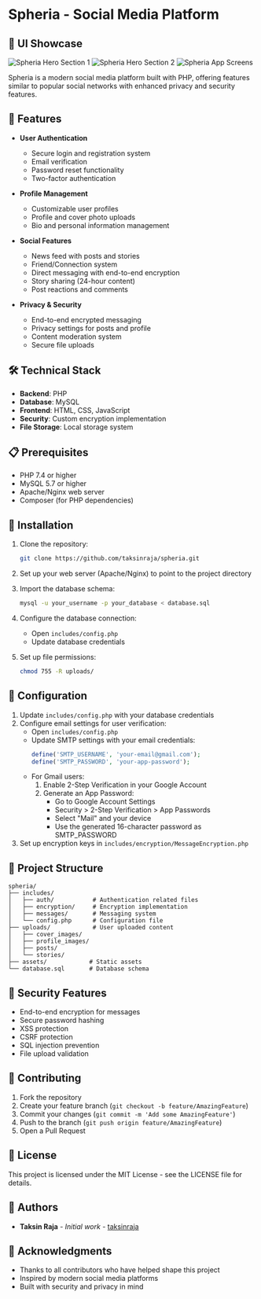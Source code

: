 # Spheria - Social Media Platform

## 🚀 UI Showcase

![Spheria Hero Section 1](hero-section-stutas.png)
![Spheria Hero Section 2](hero-section.png)
![Spheria App Screens](upscalemedia-transformed.png)

Spheria is a modern social media platform built with PHP, offering features similar to popular social networks with enhanced privacy and security features.

## 🌟 Features

- **User Authentication**
  - Secure login and registration system
  - Email verification
  - Password reset functionality
  - Two-factor authentication

- **Profile Management**
  - Customizable user profiles
  - Profile and cover photo uploads
  - Bio and personal information management

- **Social Features**
  - News feed with posts and stories
  - Friend/Connection system
  - Direct messaging with end-to-end encryption
  - Story sharing (24-hour content)
  - Post reactions and comments

- **Privacy & Security**
  - End-to-end encrypted messaging
  - Privacy settings for posts and profile
  - Content moderation system
  - Secure file uploads

## 🛠️ Technical Stack

- **Backend**: PHP
- **Database**: MySQL
- **Frontend**: HTML, CSS, JavaScript
- **Security**: Custom encryption implementation
- **File Storage**: Local storage system

## 📋 Prerequisites

- PHP 7.4 or higher
- MySQL 5.7 or higher
- Apache/Nginx web server
- Composer (for PHP dependencies)

## 🚀 Installation

1. Clone the repository:
   ```bash
   git clone https://github.com/taksinraja/spheria.git
   ```

2. Set up your web server (Apache/Nginx) to point to the project directory

3. Import the database schema:
   ```bash
   mysql -u your_username -p your_database < database.sql
   ```

4. Configure the database connection:
   - Open `includes/config.php`
   - Update database credentials

5. Set up file permissions:
   ```bash
   chmod 755 -R uploads/
   ```

## 🔧 Configuration

1. Update `includes/config.php` with your database credentials
2. Configure email settings for user verification:
   - Open `includes/config.php`
   - Update SMTP settings with your email credentials:
     ```php
     define('SMTP_USERNAME', 'your-email@gmail.com');
     define('SMTP_PASSWORD', 'your-app-password');
     ```
   - For Gmail users:
     1. Enable 2-Step Verification in your Google Account
     2. Generate an App Password:
        - Go to Google Account Settings
        - Security > 2-Step Verification > App Passwords
        - Select "Mail" and your device
        - Use the generated 16-character password as SMTP_PASSWORD
3. Set up encryption keys in `includes/encryption/MessageEncryption.php`

## 📁 Project Structure

```
spheria/
├── includes/
│   ├── auth/           # Authentication related files
│   ├── encryption/     # Encryption implementation
│   ├── messages/       # Messaging system
│   └── config.php      # Configuration file
├── uploads/            # User uploaded content
│   ├── cover_images/
│   ├── profile_images/
│   ├── posts/
│   └── stories/
├── assets/            # Static assets
└── database.sql       # Database schema
```

## 🔐 Security Features

- End-to-end encryption for messages
- Secure password hashing
- XSS protection
- CSRF protection
- SQL injection prevention
- File upload validation

## 🤝 Contributing

1. Fork the repository
2. Create your feature branch (`git checkout -b feature/AmazingFeature`)
3. Commit your changes (`git commit -m 'Add some AmazingFeature'`)
4. Push to the branch (`git push origin feature/AmazingFeature`)
5. Open a Pull Request

## 📝 License

This project is licensed under the MIT License - see the LICENSE file for details.

## 👥 Authors

- **Taksin Raja** - *Initial work* - [taksinraja](https://github.com/taksinraja)

## 🙏 Acknowledgments

- Thanks to all contributors who have helped shape this project
- Inspired by modern social media platforms
- Built with security and privacy in mind 